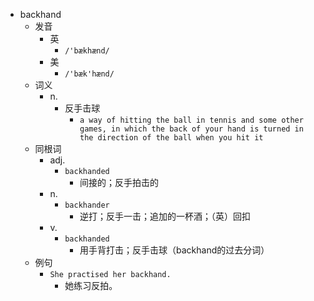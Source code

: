 - backhand
  - 发音
    - 英
      - `/'bækhænd/`
    - 美
      - `/'bæk'hænd/`
  - 词义
    - n.
      - 反手击球
        - `a way of hitting the ball in tennis and some other games, in which the back of your hand is turned in the direction of the ball when you hit it`
  - 同根词
    - adj.
      - `backhanded`
        - 间接的；反手拍击的
    - n.
      - `backhander`
        - 逆打；反手一击；追加的一杯酒；（英）回扣
    - v.
      - `backhanded`
        - 用手背打击；反手击球（backhand的过去分词）
  - 例句
    - `She practised her backhand.`
      - 她练习反拍。

